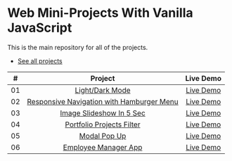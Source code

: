 # Web Mini-Projects With Vanilla JavaScript

This is the main repository for all of the projects.

- [See all projects](https://abdifatahdev.github.io/JS-mini-projects/)

|  #  |            Project             | Live Demo |
| :-: | :----------------------------: | :-------: |
| 01  |       [Light/Dark Mode](https://github.com/abdifatahmohamad/JS-mini-projects/tree/master/light-dark-theme)       | [Live Demo](https://abdifatahmohamad.github.io/JS-mini-projects/light-dark-theme/)  |
| 02  |       [Responsive Navigation with Hamburger Menu ](https://github.com/abdifatahdev/JS-mini-projects/tree/master/responsive-navigation-with-hamburger-menu)       | [Live Demo](https://abdifatahdev.github.io/JS-mini-projects/responsive-navigation-with-hamburger-menu/)  |
| 03  |       [Image Slideshow In 5 Sec](https://github.com/abdifatahdev/JS-mini-projects/tree/master/slideshow-images-in-5s)       | [Live Demo](https://abdifatahdev.github.io/JS-mini-projects/slideshow-images-in-5s/)  |
| 04  |       [Portfolio Projects Filter](https://github.com/abdifatahdev/JS-mini-projects/tree/master/portfolio-projects-filter)       | [Live Demo](https://abdifatahdev.github.io/JS-mini-projects/portfolio-projects-filter/)  |
| 05  |       [Modal Pop Up](https://github.com/abdifatahdev/JS-mini-projects/tree/master/create-modal-pop-up)       | [Live Demo](https://abdifatahdev.github.io/JS-mini-projects/create-modal-pop-up/)  |
| 06  |       [Employee Manager App](https://github.com/abdifatahmohamad/JS-mini-projects/tree/master/employee-manager-app)       | [Live Demo](https://abdifatahdev.github.io/JS-mini-projects/employee-manager-app/)  |

